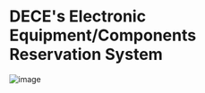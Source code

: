 # DECE's Electronic Equipment/Components Reservation System

![image](https://github.com/user-attachments/assets/2a2d90e8-f6ab-4c6f-9cb3-906e818d297b)

